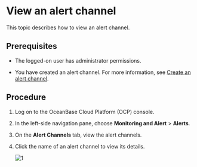 # View an alert channel

This topic describes how to view an alert channel.

## Prerequisites

* The logged-on user has administrator permissions.

* You have created an alert channel. For more information, see [Create an alert channel](../500.manage-alert-channels/100.create-an-alert-channel.md).

## Procedure

1. Log on to the OceanBase Cloud Platform (OCP) console.

2. In the left-side navigation pane, choose **Monitoring and Alert** > **Alerts**.

3. On the **Alert Channels** tab, view the alert channels.

4. Click the name of an alert channel to view its details.

   ![1](https://obbusiness-private.oss-cn-shanghai.aliyuncs.com/doc/img/ocp/401/%E7%BC%96%E8%BE%91%E5%91%8A%E8%AD%A6%E9%80%9A%E9%81%932.png)
